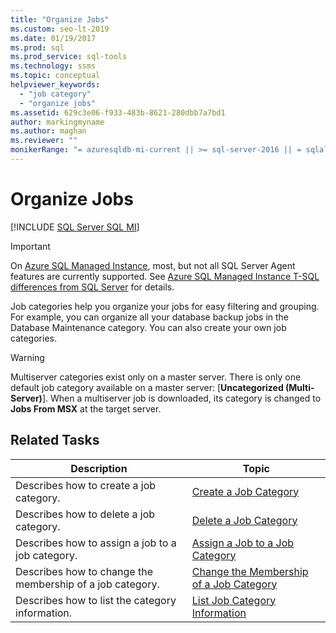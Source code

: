 ```yaml
---
title: "Organize Jobs"
ms.custom: seo-lt-2019
ms.date: 01/19/2017
ms.prod: sql
ms.prod_service: sql-tools
ms.technology: ssms
ms.topic: conceptual
helpviewer_keywords: 
  - "job category"
  - "organize jobs"
ms.assetid: 629c3e06-f933-483b-8621-280dbb7a7bd1
author: markingmyname
ms.author: maghan
ms.reviewer: ""
monikerRange: "= azuresqldb-mi-current || >= sql-server-2016 || = sqlallproducts-allversions"
---
```

# Organize Jobs
[!INCLUDE [SQL Server SQL MI](../../includes/applies-to-version/sql-asdbmi.md)]

> [!IMPORTANT]  
> On [Azure SQL Managed Instance](https://docs.microsoft.com/azure/sql-database/sql-database-managed-instance), most, but not all SQL Server Agent features are currently supported. See [Azure SQL Managed Instance T-SQL differences from SQL Server](https://docs.microsoft.com/azure/sql-database/sql-database-managed-instance-transact-sql-information#sql-server-agent) for details.

Job categories help you organize your jobs for easy filtering and grouping. For example, you can organize all your database backup jobs in the Database Maintenance category. You can also create your own job categories.  
  
> [!WARNING]  
> Multiserver categories exist only on a master server. There is only one default job category available on a master server: [**Uncategorized (Multi-Server)**]. When a multiserver job is downloaded, its category is changed to **Jobs From MSX** at the target server.  
  
## Related Tasks  
  
|Description|Topic|  
|-|-|  
|Describes how to create a job category.|[Create a Job Category](../../ssms/agent/create-a-job-category.md)|  
|Describes how to delete a job category.|[Delete a Job Category](../../ssms/agent/delete-a-job-category.md)|  
|Describes how to assign a job to a job category.|[Assign a Job to a Job Category](../../ssms/agent/assign-a-job-to-a-job-category.md)|  
|Describes how to change the membership of a job category.|[Change the Membership of a Job Category](../../ssms/agent/change-the-membership-of-a-job-category.md)|  
|Describes how to list the category information.|[List Job Category Information](../../ssms/agent/list-job-category-information.md)|  
  
